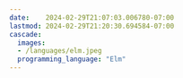 ```yaml
---
date:    2024-02-29T21:07:03.006780-07:00
lastmod: 2024-02-29T21:20:30.694584-07:00
cascade:
  images:
  - /languages/elm.jpeg
  programming_language: "Elm"
---
```

